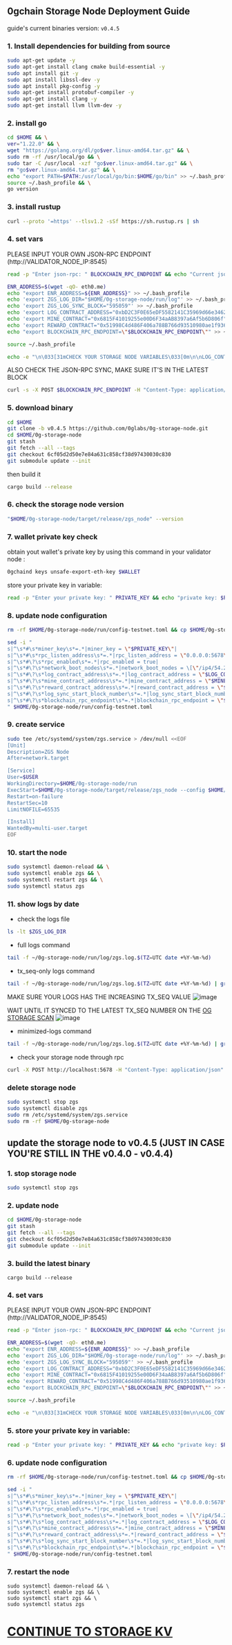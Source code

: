 ## 0gchain Storage Node Deployment Guide
guide's current binaries version: ``v0.4.5``

### 1. Install dependencies for building from source
   ```bash
   sudo apt-get update -y
   sudo apt-get install clang cmake build-essential -y
   sudo apt install git -y
   sudo apt install libssl-dev -y
   sudo apt install pkg-config -y
   sudo apt-get install protobuf-compiler -y
   sudo apt-get install clang -y
   sudo apt-get install llvm llvm-dev -y
   ```

### 2. install go
   ```bash
   cd $HOME && \
   ver="1.22.0" && \
   wget "https://golang.org/dl/go$ver.linux-amd64.tar.gz" && \
   sudo rm -rf /usr/local/go && \
   sudo tar -C /usr/local -xzf "go$ver.linux-amd64.tar.gz" && \
   rm "go$ver.linux-amd64.tar.gz" && \
   echo "export PATH=$PATH:/usr/local/go/bin:$HOME/go/bin" >> ~/.bash_profile && \
   source ~/.bash_profile && \
   go version
   ```

### 3. install rustup
   ```bash
   curl --proto '=https' --tlsv1.2 -sSf https://sh.rustup.rs | sh
   ```

### 4. set vars
   PLEASE INPUT YOUR OWN JSON-RPC ENDPOINT (http://VALIDATOR_NODE_IP:8545)
   ```bash
   read -p "Enter json-rpc: " BLOCKCHAIN_RPC_ENDPOINT && echo "Current json-rpc: $BLOCKCHAIN_RPC_ENDPOINT"
   ```

   ```bash
   ENR_ADDRESS=$(wget -qO- eth0.me)
   echo "export ENR_ADDRESS=${ENR_ADDRESS}" >> ~/.bash_profile
   echo 'export ZGS_LOG_DIR="$HOME/0g-storage-node/run/log"' >> ~/.bash_profile
   echo 'export ZGS_LOG_SYNC_BLOCK="595059"' >> ~/.bash_profile
   echo 'export LOG_CONTRACT_ADDRESS="0xbD2C3F0E65eDF5582141C35969d66e34629cC768"' >> ~/.bash_profile
   echo 'export MINE_CONTRACT="0x6815F41019255e00D6F34aAB8397a6Af5b6D806f"' >> ~/.bash_profile
   echo 'export REWARD_CONTRACT="0x51998C4d486F406a788B766d93510980ae1f9360"' >> ~/.bash_profile
   echo "export BLOCKCHAIN_RPC_ENDPOINT=\"$BLOCKCHAIN_RPC_ENDPOINT\"" >> ~/.bash_profile
   
   source ~/.bash_profile
   
   echo -e "\n\033[31mCHECK YOUR STORAGE NODE VARIABLES\033[0m\n\nLOG_CONTRACT_ADDRESS: $LOG_CONTRACT_ADDRESS\nMINE_CONTRACT: $MINE_CONTRACT\nREWARD_CONTRACT: $REWARD_CONTRACT\nZGS_LOG_SYNC_BLOCK: $ZGS_LOG_SYNC_BLOCK\nBLOCKCHAIN_RPC_ENDPOINT: $BLOCKCHAIN_RPC_ENDPOINT\n\n" "\033[3m\"lets buidl together\" - Grand Valley\033[0m"
   ```

   ALSO CHECK THE JSON-RPC SYNC, MAKE SURE IT'S IN THE LATEST BLOCK
   ```bash
   curl -s -X POST $BLOCKCHAIN_RPC_ENDPOINT -H "Content-Type: application/json" -d '{"jsonrpc":"2.0","method":"eth_blockNumber","params":[],"id":1}' | jq -r '.result' | xargs printf "%d\n"
   ```

### 5. download binary
   ```bash
   cd $HOME
   git clone -b v0.4.5 https://github.com/0glabs/0g-storage-node.git
   cd $HOME/0g-storage-node
   git stash
   git fetch --all --tags
   git checkout 6cf05d2d50e7e84a631c858cf38d97430030c830
   git submodule update --init
   ```
   then build it
   ```bash
   cargo build --release
   ```

### 6. check the storage node version
   ```bash
   "$HOME/0g-storage-node/target/release/zgs_node" --version
   ```

### 7. wallet private key check
obtain yout wallet's private key by using this command in your validator node :
   ```bash
   0gchaind keys unsafe-export-eth-key $WALLET
   ```

store your private key in variable:
   ```bash
   read -p "Enter your private key: " PRIVATE_KEY && echo "private key: $PRIVATE_KEY"
   ```

### 8. update node configuration
   ```bash
   rm -rf $HOME/0g-storage-node/run/config-testnet.toml && cp $HOME/0g-storage-node/run/config-testnet-turbo.toml $HOME/0g-storage-node/run/config-testnet.toml
   ```

   ```bash
   sed -i "
   s|^\s*#\s*miner_key\s*=.*|miner_key = \"$PRIVATE_KEY\"|
   s|^\s*#\s*rpc_listen_address\s*=.*|rpc_listen_address = \"0.0.0.0:5678\"|
   s|^\s*#\?\s*rpc_enabled\s*=.*|rpc_enabled = true|
   s|^\s*#\?\s*network_boot_nodes\s*=.*|network_boot_nodes = \[\"/ip4/54.219.26.22/udp/1234/p2p/16Uiu2HAmTVDGNhkHD98zDnJxQWu3i1FL1aFYeh9wiQTNu4pDCgps\",\"/ip4/52.52.127.117/udp/1234/p2p/16Uiu2HAkzRjxK2gorngB1Xq84qDrT4hSVznYDHj6BkbaE4SGx9oS\",\"/ip4/18.162.65.205/udp/1234/p2p/16Uiu2HAm2k6ua2mGgvZ8rTMV8GhpW71aVzkQWy7D37TTDuLCpgmX\"]|
   s|^\s*#\?\s*log_contract_address\s*=.*|log_contract_address = \"$LOG_CONTRACT_ADDRESS\"|
   s|^\s*#\?\s*mine_contract_address\s*=.*|mine_contract_address = \"$MINE_CONTRACT\"|
   s|^\s*#\?\s*reward_contract_address\s*=.*|reward_contract_address = \"$REWARD_CONTRACT\"|
   s|^\s*#\?\s*log_sync_start_block_number\s*=.*|log_sync_start_block_number = $ZGS_LOG_SYNC_BLOCK|
   s|^\s*#\?\s*blockchain_rpc_endpoint\s*=.*|blockchain_rpc_endpoint = \"$BLOCKCHAIN_RPC_ENDPOINT\"|
   " $HOME/0g-storage-node/run/config-testnet.toml
   ```
   

### 9. create service
   ```bash
   sudo tee /etc/systemd/system/zgs.service > /dev/null <<EOF
   [Unit]
   Description=ZGS Node
   After=network.target
   
   [Service]
   User=$USER
   WorkingDirectory=$HOME/0g-storage-node/run
   ExecStart=$HOME/0g-storage-node/target/release/zgs_node --config $HOME/0g-storage-node/run/config-testnet.toml
   Restart=on-failure
   RestartSec=10
   LimitNOFILE=65535
   
   [Install]
   WantedBy=multi-user.target
   EOF
   ```

### 10. start the node
   ```bash
   sudo systemctl daemon-reload && \
   sudo systemctl enable zgs && \
   sudo systemctl restart zgs && \
   sudo systemctl status zgs
   ```

### 11. show logs by date
   - check the logs file
   ```bash
   ls -lt $ZGS_LOG_DIR
   ```
   - full logs command
   ```bash
   tail -f ~/0g-storage-node/run/log/zgs.log.$(TZ=UTC date +%Y-%m-%d)
   ```
   - tx_seq-only logs command
   ```bash
   tail -f ~/0g-storage-node/run/log/zgs.log.$(TZ=UTC date +%Y-%m-%d) | grep tx_seq:
   ```
   MAKE SURE YOUR LOGS HAS THE INCREASING TX_SEQ VALUE
   ![image](https://github.com/hubofvalley/Testnet-Guides/assets/100946299/ad8980bc-fd05-4321-b6bb-aa711503d415)

   WAIT UNTIL IT SYNCED TO THE LATEST TX_SEQ NUMBER ON THE [OG STORAGE SCAN](https://storagescan-newton.0g.ai/)
   ![image](https://github.com/hubofvalley/Testnet-Guides/assets/100946299/1f531de9-a183-43bb-8ef0-016cffaf93af)


   - minimized-logs command
   ```bash
   tail -f ~/0g-storage-node/run/log/zgs.log.$(TZ=UTC date +%Y-%m-%d) | grep -v "discv5\|network\|connect\|16U\|nounce"
   ```

   - check your storage node through rpc
   ```bash
   curl -X POST http://localhost:5678 -H "Content-Type: application/json" -d '{"jsonrpc":"2.0","method":"zgs_getStatus","params":[],"id":1}'  | jq
   ```

### delete storage node
   ```bash
   sudo systemctl stop zgs
   sudo systemctl disable zgs
   sudo rm /etc/systemd/system/zgs.service
   sudo rm -rf $HOME/0g-storage-node
   ```

## update the storage node to v0.4.5 (JUST IN CASE YOU'RE STILL IN THE v0.4.0 - v0.4.4)
### 1. stop storage node
   ```bash
   sudo systemctl stop zgs
   ```

### 2. update node
   ```bash
   cd $HOME/0g-storage-node
   git stash
   git fetch --all --tags
   git checkout 6cf05d2d50e7e84a631c858cf38d97430030c830 
   git submodule update --init
   ```

### 3. build the latest binary
   ```
   cargo build --release
   ```

### 4. set vars
   PLEASE INPUT YOUR OWN JSON-RPC ENDPOINT (http://VALIDATOR_NODE_IP:8545)
   ```bash
   read -p "Enter json-rpc: " BLOCKCHAIN_RPC_ENDPOINT && echo "Current json-rpc: $BLOCKCHAIN_RPC_ENDPOINT"
   ```

   ```bash
   ENR_ADDRESS=$(wget -qO- eth0.me)
   echo "export ENR_ADDRESS=${ENR_ADDRESS}" >> ~/.bash_profile
   echo 'export ZGS_LOG_DIR="$HOME/0g-storage-node/run/log"' >> ~/.bash_profile
   echo 'export ZGS_LOG_SYNC_BLOCK="595059"' >> ~/.bash_profile
   echo 'export LOG_CONTRACT_ADDRESS="0xbD2C3F0E65eDF5582141C35969d66e34629cC768"' >> ~/.bash_profile
   echo 'export MINE_CONTRACT="0x6815F41019255e00D6F34aAB8397a6Af5b6D806f"' >> ~/.bash_profile
   echo 'export REWARD_CONTRACT="0x51998C4d486F406a788B766d93510980ae1f9360"' >> ~/.bash_profile
   echo "export BLOCKCHAIN_RPC_ENDPOINT=\"$BLOCKCHAIN_RPC_ENDPOINT\"" >> ~/.bash_profile
   
   source ~/.bash_profile
   
   echo -e "\n\033[31mCHECK YOUR STORAGE NODE VARIABLES\033[0m\n\nLOG_CONTRACT_ADDRESS: $LOG_CONTRACT_ADDRESS\nMINE_CONTRACT: $MINE_CONTRACT\nREWARD_CONTRACT: $REWARD_CONTRACT\nZGS_LOG_SYNC_BLOCK: $ZGS_LOG_SYNC_BLOCK\nBLOCKCHAIN_RPC_ENDPOINT: $BLOCKCHAIN_RPC_ENDPOINT\n\n" "\033[3m\"lets buidl together\" - Grand Valley\033[0m"
   ```

### 5. store your private key in variable:
   ```bash
   read -p "Enter your private key: " PRIVATE_KEY && echo "private key: $PRIVATE_KEY"
   ```

### 6. update node configuration
   ```bash
   rm -rf $HOME/0g-storage-node/run/config-testnet.toml && cp $HOME/0g-storage-node/run/config-testnet-turbo.toml $HOME/0g-storage-node/run/config-testnet.toml
   ```

   ```bash
   sed -i "
   s|^\s*#\s*miner_key\s*=.*|miner_key = \"$PRIVATE_KEY\"|
   s|^\s*#\s*rpc_listen_address\s*=.*|rpc_listen_address = \"0.0.0.0:5678\"|
   s|^\s*#\?\s*rpc_enabled\s*=.*|rpc_enabled = true|
   s|^\s*#\?\s*network_boot_nodes\s*=.*|network_boot_nodes = \[\"/ip4/54.219.26.22/udp/1234/p2p/16Uiu2HAmTVDGNhkHD98zDnJxQWu3i1FL1aFYeh9wiQTNu4pDCgps\",\"/ip4/52.52.127.117/udp/1234/p2p/16Uiu2HAkzRjxK2gorngB1Xq84qDrT4hSVznYDHj6BkbaE4SGx9oS\",\"/ip4/18.162.65.205/udp/1234/p2p/16Uiu2HAm2k6ua2mGgvZ8rTMV8GhpW71aVzkQWy7D37TTDuLCpgmX\"]|
   s|^\s*#\?\s*log_contract_address\s*=.*|log_contract_address = \"$LOG_CONTRACT_ADDRESS\"|
   s|^\s*#\?\s*mine_contract_address\s*=.*|mine_contract_address = \"$MINE_CONTRACT\"|
   s|^\s*#\?\s*reward_contract_address\s*=.*|reward_contract_address = \"$REWARD_CONTRACT\"|
   s|^\s*#\?\s*log_sync_start_block_number\s*=.*|log_sync_start_block_number = $ZGS_LOG_SYNC_BLOCK|
   s|^\s*#\?\s*blockchain_rpc_endpoint\s*=.*|blockchain_rpc_endpoint = \"$BLOCKCHAIN_RPC_ENDPOINT\"|
   " $HOME/0g-storage-node/run/config-testnet.toml
   ```

### 7. restart the node
   ```
   sudo systemctl daemon-reload && \
   sudo systemctl enable zgs && \
   sudo systemctl start zgs && \
   sudo systemctl status zgs
   ```

# [CONTINUE TO STORAGE KV](https://github.com/hubofvalley/Testnet-Guides/blob/main/0g%20(zero-gravity)/storage-kv/storage-kv.md)
